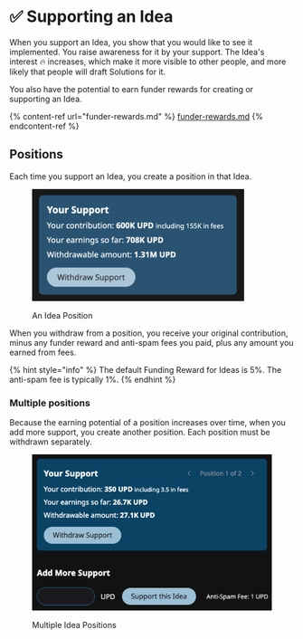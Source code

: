# ✅ Supporting an Idea

When you support an Idea, you show that you would like to see it implemented. You raise awareness for it by your support. The Idea's interest 🔥 increases, which make it more visible to other people, and more likely that people will draft Solutions for it.

You also have the potential to earn funder rewards for creating or supporting an Idea.

{% content-ref url="funder-rewards.md" %}
[funder-rewards.md](funder-rewards.md)
{% endcontent-ref %}

## Positions

Each time you support an Idea, you create a position in that Idea.

<figure><img src="../.gitbook/assets/Idea-support-positive.png" alt="" width="375"><figcaption><p>An Idea Position</p></figcaption></figure>

When you withdraw from a position, you receive your original contribution, minus any funder reward and anti-spam fees you paid, plus any amount you earned from fees.

{% hint style="info" %}
The default Funding Reward for Ideas is 5%. The anti-spam fee is typically 1%.
{% endhint %}

### Multiple positions

Because the earning potential of a position increases over time, when you add more support, you create another position. Each position must be withdrawn separately.

<figure><img src="../.gitbook/assets/idea-support-multiple-positions.png" alt=""><figcaption><p>Multiple Idea Positions</p></figcaption></figure>
